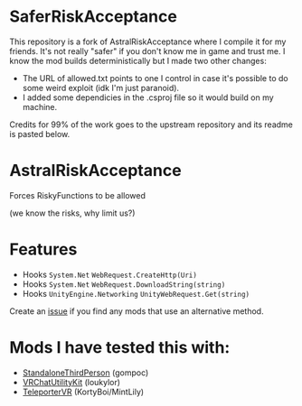 # SaferRiskAcceptance
This repository is a fork of AstralRiskAcceptance where I compile it for my friends. It's not really "safer" if you don't know me in game and trust me. I know the mod builds deterministically but I made two other changes:
- The URL of allowed.txt points to one I control in case it's possible to do some weird exploit (idk I'm just paranoid).
- I added some dependicies in the .csproj file so it would build on my machine.

Credits for 99% of the work goes to the upstream repository and its readme is pasted below.
# AstralRiskAcceptance
Forces RiskyFunctions to be allowed

(we know the risks, why limit us?)

# Features
- Hooks `System.Net` `WebRequest.CreateHttp(Uri)`
- Hooks `System.Net` `WebRequest.DownloadString(string)`
- Hooks `UnityEngine.Networking` `UnityWebRequest.Get(string)`

Create an [issue](https://github.com/Astrum-Project/AstralRiskAcceptance/issues/new) if you find any mods that use an alternative method.

# Mods I have tested this with:
- [StandaloneThirdPerson](https://github.com/gompoc/VRChatMods/tree/master/StandaloneThirdPerson) (gompoc)
- [VRChatUtilityKit](https://github.com/loukylor/VRC-Mods/tree/main/VRChatUtilityKit) (loukylor)
- [TeleporterVR](https://github.com/MintLily/VRChat-TeleporterVR) (KortyBoi/MintLily)
